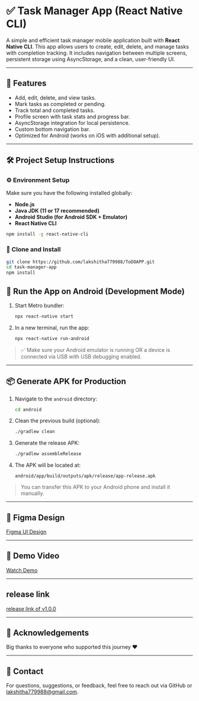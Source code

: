 

# ✅ Task Manager App (React Native CLI)

A simple and efficient task manager mobile application built with **React Native CLI**. This app allows users to create, edit, delete, and manage tasks with completion tracking. It includes navigation between multiple screens, persistent storage using AsyncStorage, and a clean, user-friendly UI.

---

## 🧠 Features

- Add, edit, delete, and view tasks.
- Mark tasks as completed or pending.
- Track total and completed tasks.
- Profile screen with task stats and progress bar.
- AsyncStorage integration for local persistence.
- Custom bottom navigation bar.
- Optimized for Android (works on iOS with additional setup).

---

## 🛠️ Project Setup Instructions

### ⚙️ Environment Setup

Make sure you have the following installed globally:

- **Node.js**
- **Java JDK (11 or 17 recommended)**
- **Android Studio (for Android SDK + Emulator)**
- **React Native CLI**

```bash
npm install -g react-native-cli
```

### 🔧 Clone and Install

```bash
git clone https://github.com/lakshitha779988/ToDOAPP.git
cd task-manager-app
npm install
```



## 📱 Run the App on Android (Development Mode)

1. Start Metro bundler:
   ```bash
   npx react-native start
   ```

2. In a new terminal, run the app:
   ```bash
   npx react-native run-android
   ```

> ✅ Make sure your Android emulator is running OR a device is connected via USB with USB debugging enabled.

---

## 📦 Generate APK for Production

1. Navigate to the `android` directory:
   ```bash
   cd android
   ```

2. Clean the previous build (optional):
   ```bash
   ./gradlew clean
   ```

3. Generate the release APK:
   ```bash
   ./gradlew assembleRelease
   ```

4. The APK will be located at:
   ```
   android/app/build/outputs/apk/release/app-release.apk
   ```

> You can transfer this APK to your Android phone and install it manually.

---

## 🎨 Figma Design

[Figma UI Design](https://www.figma.com/design/vso1HowSNXaxOS9Ht7Xewd/Untitled?node-id=0-1&t=lEIkcjkCqg8WjGbv-1) 

---

## 🎥 Demo Video

[Watch Demo](https://github.com/user-attachments/assets/152d0321-3e26-4222-aaba-34e2be7b6efc)

---





## release link

[release link of v1.0.0](https://github.com/lakshitha779988/ToDOAPP/releases/tag/v1.0.0)

---


## 💬 Acknowledgements

Big thanks to everyone who supported this journey ❤️

---

## 📩 Contact

For questions, suggestions, or feedback, feel free to reach out via GitHub or lakshitha779988@gmail.com.

```
